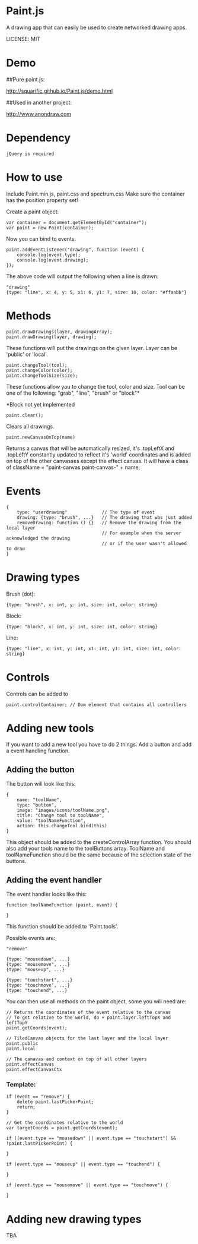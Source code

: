 Paint.js
========

A drawing app that can easily be used to create networked drawing apps.

LICENSE: MIT

Demo
====

##Pure paint.js:

http://squarific.github.io/Paint.js/demo.html

##Used in another project:

http://www.anondraw.com

Dependency
==========

	jQuery is required

How to use
==========

Include Paint.min.js, paint.css and spectrum.css
Make sure the container has the position property set!

Create a paint object:

    var container = document.getElementById("container");
    var paint = new Paint(container);

Now you can bind to events:

	paint.addEventListener("drawing", function (event) {
		console.log(event.type);
		console.log(event.drawing);
	});

The above code will output the following when a line is drawn:

	"drawing"
	{type: "line", x: 4, y: 5, x1: 6, y1: 7, size: 10, color: "#ffaabb"}

Methods
=======

	paint.drawDrawings(layer, drawingArray);
	paint.drawDrawing(layer, drawing);

These functions will put the drawings on the given layer. Layer can be 'public' or 'local'.

	paint.changeTool(tool);
	paint.changeColor(color);
	paint.changeToolSize(size);

These functions allow you to change the tool, color and size.
Tool can be one of the following: "grab", "line", "brush" or "block"*

*Block not yet implemented

	paint.clear();

Clears all drawings.

	paint.newCanvasOnTop(name)

Returns a canvas that will be automatically resized, it's .topLeftX and .topLeftY constantly updated to reflect it's 'world' coordinates and is added on top of the other canvasses except the effect canvas. It will have a class of className = "paint-canvas paint-canvas-" + name;

Events
======

	{
		type: "userdrawing"             // The type of event
		drawing: {type: "brush", ...}   // The drawing that was just added
		removeDrawing: function () {}   // Remove the drawing from the local layer
		                                // For example when the server acknowledged the drawing
		                                // or if the user wasn't allowed to draw
	}

Drawing types
=============

Brush (dot):

	{type: "brush", x: int, y: int, size: int, color: string}

Block:

	{type: "block", x: int, y: int, size: int, color: string}

Line:
	
	{type: "line", x: int, y: int, x1: int, y1: int, size: int, color: string}

Controls
========

Controls can be added to

    paint.controlContainer; // Dom element that contains all controllers

Adding new tools
================

If you want to add a new tool you have to do 2 things. Add a button and add a event handling function.

## Adding the button ##

The button will look like this:

    {
    	name: "toolName",
    	type: "button",
    	image: "images/icons/toolName.png",
    	title: "Change tool to toolName",
    	value: "toolNameFunction",
    	action: this.changeTool.bind(this)
    }

This object should be added to the createControlArray function.
You should also add your tools name to the toolButtons array.
ToolName and toolNameFunction should be the same because of the selection state of the buttons.

## Adding the event handler ##

The event handler looks like this:

    function toolNameFunction (paint, event) {

    }

This function should be added to 'Paint.tools'.

Possible events are: 

	"remove"
	
	{type: "mousedown", ...}
	{type: "mousemove", ...}
	{type: "mouseup", ...}

	{type: "touchstart", ...}
	{type: "touchmove", ...}
	{type: "touchend", ...}

You can then use all methods on the paint object, some you will need are: 

    // Returns the coordinates of the event relative to the canvas
    // To get relative to the world, do + paint.layer.leftTopX and leftTopY
    paint.getCoords(event);

    // TiledCanvas objects for the last layer and the local layer
    paint.public
    paint.local

    // The canavas and context on top of all other layers
    paint.effectCanvas
    paint.effectCanvasCtx

### Template: ###

	if (event == "remove") {
		delete paint.lastPickerPoint;
		return;
	}

	// Get the coordinates relative to the world
	var targetCoords = paint.getCoords(event);

	if ((event.type == "mousedown" || event.type == "touchstart") && !paint.lastPickerPoint) {
		
	}

	if (event.type == "mouseup" || event.type == "touchend") {
		
	}

	if (event.type == "mousemove" || event.type == "touchmove") {
		
	}

Adding new drawing types
========================

TBA